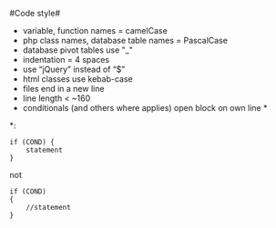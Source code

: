 #Code style#

- variable, function names = camelCase
- php class names, database table names = PascalCase
- database pivot tables use "_"
- indentation = 4 spaces
- use “jQuery” instead of “$”
- html classes use kebab-case
- files end in a new line
- line length < ~160
- conditionals (and others where applies) open block on own line * 


*:   
```
if (COND) {
	statement
}
```

not
```
if (COND)
{
	//statement
}
```

